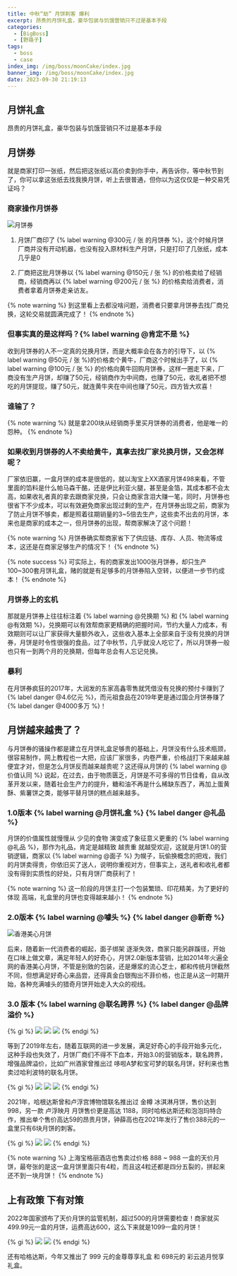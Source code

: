 ```yaml
---
title: 中秋“劫” 月饼刺客 爆利
excerpt: 昂贵的月饼礼盒，豪华包装与饥饿营销只不过是基本手段
categories:
  - [BigBoss]
  - [野路子]
tags:
  - boss
  - case
index_img: /img/boss/moonCake/index.jpg
banner_img: /img/boss/moonCake/index.jpg
date: 2023-09-30 21:19:13
---
```


## 月饼礼盒 
昂贵的月饼礼盒，豪华包装与饥饿营销只不过是基本手段

## 月饼券
就是商家打印一张纸，然后把这张纸以高价卖到你手中，再告诉你，等中秋节到了，你可以拿这张纸去找我换月饼，听上去很普通，但你以为这仅仅是一种交易凭证吗？

### 商家操作月饼券

![月饼券](/img/boss/moonCake/index.jpg)

1. 月饼厂商印了 {% label warning @300元 / 张 的月饼券 %}，<font class=text-warning>这个时候月饼厂商并没有开动机器，也没有投入原材料生产月饼，只是打印了几张纸，成本几乎是0</font>

2. 厂商把这批月饼券以 {% label warning @150元 / 张 %} 的价格卖给了经销商，经销商再以 {% label warning @200元 / 张 %} 的价格卖给消费者，消费者拿着月饼券走亲访友。

{% note warning %}
到这里看上去都没啥问题，消费者只要拿月饼券去找厂商兑换，这轮交易就圆满完成了！
{% endnote %}

### 但事实真的是这样吗？{% label warning @肯定不是 %}

收到月饼券的人不一定真的兑换月饼，而是大概率会在各方的引导下，以 {% label warning @50元 / 张 %}的价格卖个黄牛，厂商这个时候出手了，以 {% label warning @100元 / 张 %} 的价格向黄牛回购月饼券，这样一圈走下来，<font class=text-warning>厂商没有生产月饼，却赚了50元，经销商作为中间商，也赚了50元，收礼者把不想吃的月饼提现，赚了50元，就连黄牛夹在中间也赚了50元，四方皆大欢喜！</font>

### 谁输了？
{% note warning %}
就是拿200块从经销商手里买月饼券的消费者，他是唯一的怨种。
{% endnote %}


### 如果收到月饼券的人不卖给黄牛，真拿去找厂家兑换月饼，又会怎样呢？

厂家依旧赢，一盒月饼的成本是很低的，就以淘宝上XX酒家月饼498来看，不管里面的馅料是什么帕马森干酪，还是伊比利亚火腿，甚至是金箔，其成本都不会太高，如果收礼者真的拿去跟商家兑换，只会让商家含泪大赚一笔，同时，月饼券也很省下不少成本，可以有效避免商家出现过剩的生产，在月饼券出现之前，商家为了防止月饼不够卖，都是照着往期销量的3~5倍去生产，这些卖不出去的月饼，本来也是商家的成本之一，但月饼券的出现，帮商家解决了这个问题！

{% note warning %}
月饼券确实帮商家省下了供应链、库存、人员、物流等成本，这还是在商家足够生产的情况下！
{% endnote %}

{% note success %}
可实际上，有的商家发出1000张月饼券，却只生产100~300套月饼礼盒，赌的就是有足够多的月饼券陷入空转，以便进一步节约成本！
{% endnote %}

### 月饼券上的玄机
那就是月饼券上往往标注着 {% label warning @兑换期 %} 和 {% label warning @有效期 %}，兑换期可以有效帮商家更精确的把握时间，节约大量人力成本，有效期则可以让厂家获得大量额外收入，这些收入基本上全部来自于没有兑换的月饼券，<font class=text-warning>月饼是时令性很强的食品，过了中秋节，几乎就没人吃它了，所以月饼券一般也只有一到两个月的兑换期，但每年总会有人忘记兑换</font>。

### 暴利

在月饼券疯狂的2017年，大润发的东家高鑫零售就凭借没有兑换的预付卡赚到了{% label danger @4.6亿元 %}，而元祖食品在2019年更是通过国企月饼券赚了 {% label danger @4000多万 %}！


## 月饼越来越贵了？

与月饼券的骚操作都是建立在月饼礼盒足够贵的基础上，<font class=text-warning>月饼没有什么技术瓶颈，很容易制作，网上教程也一大把，应该厂家很多，内卷严重，价格战打下来越来越便宜才对，但是怎么月饼反而越来越贵呢？</font>这还得从月饼的 {% label warning @价值认同 %} 说起，在过去，由于物质匮乏，月饼是不可多得的节日佳肴，自从改革开发以来，随着社会生产力的提升，糖和油不再是什么稀缺东西了，再加上蛋黄酥、紫薯饼之类，能够平替月饼的糕点越来越多。

### 1.0版本 {% label warning @月饼礼盒 %} {% label danger @礼品 %}

月饼的价值属性就慢慢从 <font class=text-warning>少见的食物</font> 演变成了象征意义更重的 {% label warning @礼品 %}，<font class=text-success>那作为礼品，肯定是越精致 越贵重 就越受欢迎</font>，这就是月饼1.0的营销逻辑，商家以 {% label warning @面子 %} 为幌子，玩偷换概念的把戏，<font class=text-success>我们的月饼卖得贵，你依旧买了送人，说明你重视对方</font>，但事实上，送礼者和收礼者都没有得到实质性的好处，只有月饼厂商获利了！

{% note warning %}
这一阶段的月饼主打一个包装繁琐、印花精美，为了更好的体现 高端，礼盒里的月饼也变得越来越小！
{% endnote %}

### 2.0版本 {% label warning @噱头 %} {% label danger @新奇 %}

![香港美心月饼](/img/boss/moonCake/meixin.jpg)

后来，随着新一代消费者的崛起，面子绑架 逐渐失效，商家只能另辟蹊径，开始在口味上做文章，满足年轻人的好奇心，月饼2.0新版本营销，比如<font class=text-warning>2014年火遍全网的香港美心月饼，不管是别致的包装，还是爆浆的流心芝士，都和传统月饼截然不同，但想满足好奇心来品尝，还得真金白银掏出不菲价格，也正是从这一时期开始，各种充满噱头的猎奇月饼开始走入大众的视线</font>。

### 3.0 版本 {% label warning @联名跨界 %} {% label danger @品牌溢价 %}

{% gi %}
![](/img/boss/moonCake/duolaA.jpg)
![](/img/boss/moonCake/pikaqiu.jpg)
![](/img/boss/moonCake/halibote.jpg)
{% endgi %}

等到了2019年左右，随着互联网的进一步发展，满足好奇心的手段开始多元化，这种手段也失效了，月饼厂商们不得不下血本，开始3.0的营销版本，联名跨界，增强品牌溢价，比如<font class=text-warning>广州酒家曾推出过 哆啦A梦和宝可梦的联名月饼，好利来也售卖过哈利波特的联名月饼</font>。

{% gi %}
![](/img/boss/moonCake/jinzun.jpg)
![](/img/boss/moonCake/paopao.jpg)
![](/img/boss/moonCake/zhongxuegao.jpg)
{% endgi %}

<font class=text-warning>2021年，哈根达斯曾和卢浮宫博物馆联名推出过 金樽 冰淇淋月饼，售价达到 998</font>，另一款 <font class=text-warning>卢浮映月 月饼售价更是高达 1188</font>，同时<font class=text-warning>哈格达斯还和泡泡玛特合作，推出单个售价高达59的昂贵月饼</font>，<font class=text-info>钟薛高也在2021年发行了售价388元的一盒里只有6块月饼的刺客</font>。


{% gi %}
![](/img/boss/moonCake/988.jpg)
![](/img/boss/moonCake/988-4.jpg)
{% endgi %}

{% note warning %}
上海宝格丽酒店也售卖过价格 888 ~ 988 一盒的天价月饼，最夸张的是这一盒月饼里面只有4粒，而且这4粒还都是四分五裂的，拼起来还不到一块月饼！
{% endnote %}

## 上有政策 下有对策
2022年国家颁布了天价月饼的监管机制，超过500的月饼需要检查！<font class=text-warning>商家就买499.99元一盒的月饼，运费高达600，这么下来就是1099一盒的月饼！</font>

{% gi %}
![](/img/boss/moonCake/999.jpg)
![](/img/boss/moonCake/698.jpg)
{% endgi %}

还有哈格达斯，今年又推出了 999 元的金尊尊享礼盒 和 698元的 彩云追月悦享礼盒。